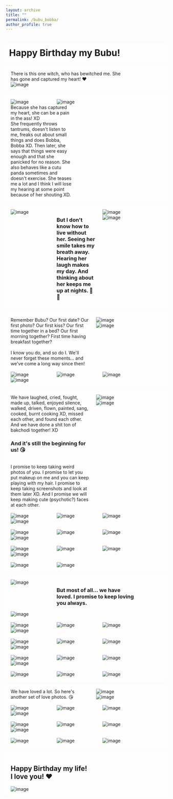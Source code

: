 ```yaml
---
layout: archive
title: ""
permalink: /bubu_bobba/
author_profile: true
---
```


<style>
body {
  background-image: url('https://github.com/saranyaNVAK/saranyaNVAK.github.io/assets/137589781/11841028-ca54-4e89-8f4a-9d6289d40c42');
  background-repeat: no-repeat;
  background-attachment: fixed; 
  background-size: cover;
}
  
/* Float four columns side by side */
.column {
  float: left;
  width: 25%;
  padding: 0 10px;
}

/* Remove extra left and right margins, due to padding in columns */
.row {margin: 0 -5px;}

/* Clear floats after the columns */
.row:after {
  content: "";
  display: table;
  clear: both;
}

/* Style the counter cards */
.card {
<!--   box-shadow: 0 4px 8px 0 rgba(0, 0, 0, 0.2); /* this adds the "card" effect */ -->
  padding: 16px;
<!--   text-align: center; -->
<!--   background-color: #f1f1f1; -->
}

/* Responsive columns - one column layout (vertical) on small screens */
@media screen and (max-width: 600px) {
  .column {
    width: 100%;
    display: block;
    margin-bottom: 20px;
  }
}
  
a:link {
  text-decoration: none;
}

#rcorners {
  border-radius: 10px;
  background: rgba(255, 255, 255, 0.5);
  background-position: left top;
  background-repeat: repeat;
  padding: 10px;
}
  
</style>

<h1 id="rcorners">Happy Birthday my Bubu!</h1>

<div class="row" id="rcorners">
  <div class="column" style="width: 70%;">
    <div class="card">
      There is this one witch, who has bewitched me. She has gone and captured my heart! ❤️
    </div>
  </div>
  <div class="column">
    <div class="card">
      <img alt="image" src="https://saranyaNVAK.github.io/images/bubu/b1.png"/>
    </div>
  </div>
</div>
<br>

<div class="row" id="rcorners">
  <div class="column">
    <div class="card">
      <img alt="image" src="https://saranyaNVAK.github.io/images/bubu/b2.jpg"/>
    </div>
  </div>
  <div class="column">
    <div class="card">
      <img alt="image" src="https://saranyaNVAK.github.io/images/bubu/b3.jpg"/>
    </div>
  </div>
  <div class="column" style="width: 40%;">
    <div class="card">
      Because she has captured my heart, she can be a pain in the ass! XD<br>
      She frequently throws tantrums, doesn't listen to me, freaks out about small things and does Bobba, Bobba XD. Then later, she says that things were easy enough and that she panicked for no reason. She also behaves like a cutu panda sometimes and doesn't exercise. She teases me a lot and I think I will lose my hearing at some point because of her shouting XD.
    </div>
  </div>
</div>
<br>

<div class="row" id="rcorners">
  <div class="column">
    <div class="card">
      <img alt="image" src="https://saranyaNVAK.github.io/images/bubu/b4.jpg"/>
    </div>
  </div>
  <div class="column">
    <div class="card">
      <h3>But I don't know how to live without her. Seeing her smile takes my breath away. Hearing her laugh makes my day. And thinking about her keeps me up at nights. 🥰🥰</h3>
    </div>
  </div>
  <div class="column">
    <div class="card">
      <img alt="image" src="https://saranyaNVAK.github.io/images/bubu/b5.jpg"/>
    </div>
  </div>
  <div class="column">
    <div class="card">
      <img alt="image" src="https://saranyaNVAK.github.io/images/bubu/b6.jpg"/>
    </div>
  </div>
</div>
<br>

<div id="rcorners">
<div class="row">
  <div class="column" style="width: 50%;">
    <div class="card">
      Remember Bubu? Our first date? Our first photo? Our first kiss? Our first time together in a bed? Our first morning together? First time having breakfast together?<br><br>I know you do, and so do I. We'll never forget these moments... and we've come a long way since then!
    </div>
  </div>
  <div class="column">
    <div class="card">
      <img alt="image" src="https://saranyaNVAK.github.io/images/bubu/f1.jpg"/>
    </div>
  </div>
  <div class="column">
    <div class="card">
      <img alt="image" src="https://saranyaNVAK.github.io/images/bubu/f2.jpg"/>
    </div>
  </div>
</div>
<br>
<div class="row">
  <div class="column">
    <div class="card">
      <img alt="image" src="https://saranyaNVAK.github.io/images/bubu/f3.jpg"/>
    </div>
  </div>
  <div class="column">
    <div class="card">
      <img alt="image" src="https://saranyaNVAK.github.io/images/bubu/f4.jpg"/>
    </div>
  </div>
  <div class="column">
    <div class="card">
      <img alt="image" src="https://saranyaNVAK.github.io/images/bubu/f5.jpg"/>
    </div>
  </div>
  <div class="column">
    <div class="card">
      <img alt="image" src="https://saranyaNVAK.github.io/images/bubu/f6.jpg"/>
    </div>
  </div>
</div>
</div>
<br>

<div id="rcorners">
<div class="row">
  <div class="column" style="width: 50%;">
    <div class="card">
      We have laughed, cried, fought, made up, talked, enjoyed silence, walked, driven, flown, painted, sang, cooked, burnt cooking XD, missed each other, and found each other. And we have done a shit ton of bakchodi together! XD<br>
      <h3>And it's still the beginning for us! 😘</h3><br>
      I promise to keep taking weird photos of you. I promise to let you put makeup on me and you can keep playing with my hair. I promise to keep taking screenshots and look at them later XD. And I promise we will keep making cute (psychotic?) faces at each other.
    </div>
  </div>
  <div class="column">
    <div class="card">
      <img alt="image" src="https://saranyaNVAK.github.io/images/bubu/s1.jpg"/>
    </div>
  </div>
  <div class="column">
    <div class="card">
      <img alt="image" src="https://saranyaNVAK.github.io/images/bubu/s2.png"/>
    </div>
  </div>
</div>
<br>
<div class="row">
  <div class="column">
    <div class="card">
      <img alt="image" src="https://saranyaNVAK.github.io/images/bubu/s3.jpg"/>
    </div>
  </div>
  <div class="column">
    <div class="card">
      <img alt="image" src="https://saranyaNVAK.github.io/images/bubu/s4.jpg"/>
    </div>
  </div>
  <div class="column">
    <div class="card">
      <img alt="image" src="https://saranyaNVAK.github.io/images/bubu/s5.jpg"/>
    </div>
  </div>
  <div class="column">
    <div class="card">
      <img alt="image" src="https://saranyaNVAK.github.io/images/bubu/s6.jpg"/>
    </div>
  </div>
</div>
<br>
<div class="row">
  <div class="column">
    <div class="card">
      <img alt="image" src="https://saranyaNVAK.github.io/images/bubu/s7.jpg"/>
    </div>
  </div>
  <div class="column">
    <div class="card">
      <img alt="image" src="https://saranyaNVAK.github.io/images/bubu/s8.jpg"/>
    </div>
  </div>
  <div class="column">
    <div class="card">
      <img alt="image" src="https://saranyaNVAK.github.io/images/bubu/s9.jpg"/>
    </div>
  </div>
  <div class="column">
    <div class="card">
      <img alt="image" src="https://saranyaNVAK.github.io/images/bubu/s10.png"/>
    </div>
  </div>
</div>
<br>
<div class="row">
  <div class="column">
    <div class="card">
      <img alt="image" src="https://saranyaNVAK.github.io/images/bubu/s11.jpg"/>
    </div>
  </div>
  <div class="column">
    <div class="card">
      <img alt="image" src="https://saranyaNVAK.github.io/images/bubu/s12.jpg"/>
    </div>
  </div>
  <div class="column">
    <div class="card">
      <img alt="image" src="https://saranyaNVAK.github.io/images/bubu/s13.png"/>
    </div>
  </div>
  <div class="column">
    <div class="card">
      <img alt="image" src="https://saranyaNVAK.github.io/images/bubu/s14.png"/>
    </div>
  </div>
</div>
<br>
<div class="row">
  <div class="column">
    <div class="card">
      <img alt="image" src="https://saranyaNVAK.github.io/images/bubu/s15.jpg"/>
    </div>
  </div>
  <div class="column">
    <div class="card">
      <img alt="image" src="https://saranyaNVAK.github.io/images/bubu/s16.jpg"/>
    </div>
  </div>
</div>
</div>
<br>

<div id="rcorners">
<div class="row">
  <div class="column">
    <div class="card">
      <img alt="image" src="https://saranyaNVAK.github.io/images/bubu/l1.jpg"/>
    </div>
  </div>
  <div class="column" style="width: 50%;">
    <div class="card">
      <h3>But most of all... we have loved. I promise to keep loving you always.</h3>
    </div>
  </div>
  <div class="column">
    <div class="card">
      <img alt="image" src="https://saranyaNVAK.github.io/images/bubu/l2.jpg"/>
    </div>
  </div>
</div>
<br>
<div class="row">
  <div class="column">
    <div class="card">
      <img alt="image" src="https://saranyaNVAK.github.io/images/bubu/l3.jpg"/>
    </div>
  </div>
  <div class="column">
    <div class="card">
      <img alt="image" src="https://saranyaNVAK.github.io/images/bubu/l4.jpg"/>
    </div>
  </div>
  <div class="column">
    <div class="card">
      <img alt="image" src="https://saranyaNVAK.github.io/images/bubu/l5.jpg"/>
    </div>
  </div>
  <div class="column">
    <div class="card">
      <img alt="image" src="https://saranyaNVAK.github.io/images/bubu/l6.jpg"/>
    </div>
  </div>
</div>
<br>
<div class="row">
  <div class="column">
    <div class="card">
      <img alt="image" src="https://saranyaNVAK.github.io/images/bubu/l7.jpg"/>
    </div>
  </div>
  <div class="column">
    <div class="card">
      <img alt="image" src="https://saranyaNVAK.github.io/images/bubu/l8.jpg"/>
    </div>
  </div>
  <div class="column">
    <div class="card">
      <img alt="image" src="https://saranyaNVAK.github.io/images/bubu/l9.jpg"/>
    </div>
  </div>
  <div class="column">
    <div class="card">
      <img alt="image" src="https://saranyaNVAK.github.io/images/bubu/l10.jpg"/>
    </div>
  </div>
</div>
<br>
<div class="row">
  <div class="column">
    <div class="card">
      <img alt="image" src="https://saranyaNVAK.github.io/images/bubu/l11.jpg"/>
    </div>
  </div>
  <div class="column">
    <div class="card">
      <img alt="image" src="https://saranyaNVAK.github.io/images/bubu/l12.jpg"/>
    </div>
  </div>
  <div class="column">
    <div class="card">
      <img alt="image" src="https://saranyaNVAK.github.io/images/bubu/l13.jpg"/>
    </div>
  </div>
  <div class="column">
    <div class="card">
      <img alt="image" src="https://saranyaNVAK.github.io/images/bubu/l14.jpg"/>
    </div>
  </div>
</div>
<br>
<div class="row">
  <div class="column">
    <div class="card">
      <img alt="image" src="https://saranyaNVAK.github.io/images/bubu/l15.jpg"/>
    </div>
  </div>
  <div class="column">
    <div class="card">
      <img alt="image" src="https://saranyaNVAK.github.io/images/bubu/l16.jpg"/>
    </div>
  </div>
  <div class="column">
    <div class="card">
      <img alt="image" src="https://saranyaNVAK.github.io/images/bubu/l17.jpg"/>
    </div>
  </div>
</div>
</div>
<br>








<div id="rcorners">
<div class="row">
  <div class="column" style="width: 50%;">
    <div class="card">
      We have loved a lot. So here's another set of love photos. 😘
    </div>
  </div>
  <div class="column">
    <div class="card">
      <img alt="image" src="https://saranyaNVAK.github.io/images/bubu/c1.jpg"/>
    </div>
  </div>
  <div class="column">
    <div class="card">
      <img alt="image" src="https://saranyaNVAK.github.io/images/bubu/c12.jpg"/>
    </div>
  </div>
</div>
<br>
<div class="row">
  <div class="column">
    <div class="card">
      <img alt="image" src="https://saranyaNVAK.github.io/images/bubu/c3.jpg"/>
    </div>
  </div>
  <div class="column">
    <div class="card">
      <img alt="image" src="https://saranyaNVAK.github.io/images/bubu/c4.jpg"/>
    </div>
  </div>
  <div class="column">
    <div class="card">
      <img alt="image" src="https://saranyaNVAK.github.io/images/bubu/c5.jpg"/>
    </div>
  </div>
  <div class="column">
    <div class="card">
      <img alt="image" src="https://saranyaNVAK.github.io/images/bubu/c6.jpg"/>
    </div>
  </div>
</div>
<br>
<div class="row">
  <div class="column">
    <div class="card">
      <img alt="image" src="https://saranyaNVAK.github.io/images/bubu/c7.jpg"/>
    </div>
  </div>
  <div class="column">
    <div class="card">
      <img alt="image" src="https://saranyaNVAK.github.io/images/bubu/c8.jpg"/>
    </div>
  </div>
  <div class="column">
    <div class="card">
      <img alt="image" src="https://saranyaNVAK.github.io/images/bubu/c9.jpg"/>
    </div>
  </div>
  <div class="column">
    <div class="card">
      <img alt="image" src="https://saranyaNVAK.github.io/images/bubu/c10.jpg"/>
    </div>
  </div>
</div>
<br>
<div class="row">
  <div class="column">
    <div class="card">
      <img alt="image" src="https://saranyaNVAK.github.io/images/bubu/c11.jpg"/>
    </div>
  </div>
  <div class="column">
    <div class="card">
      <img alt="image" src="https://saranyaNVAK.github.io/images/bubu/c13.jpg"/>
    </div>
  </div>
  <div class="column">
    <div class="card">
      <img alt="image" src="https://saranyaNVAK.github.io/images/bubu/c14.jpg"/>
    </div>
  </div>
</div>
</div>
<br>

<div class="row" id="rcorners">
  <div class="column" style="width: 50%;">
    <div class="card">
      <h2>Happy Birthday my life! I love you! ❤️</h2>
    </div>
  </div>
  <div class="column" style="width: 50%;">
    <div class="card">
      <img alt="image" src="https://saranyaNVAK.github.io/images/bubu/us1.jpg"/>
    </div>
  </div>
</div>

